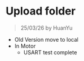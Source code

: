 # Upload folder
> 25/03/26 by HuanYu
* Old Version move to local
* In Motor
  * USART test complete
